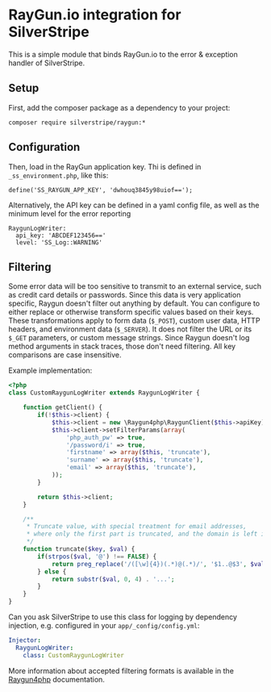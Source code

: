 # RayGun.io integration for SilverStripe

This is a simple module that binds RayGun.io to the error & exception handler of SilverStripe.

## Setup

First, add the composer package as a dependency to your project:

	composer require silverstripe/raygun:*

## Configuration

Then, load in the RayGun application key. Thi is defined in `_ss_environment.php`, like this:

	define('SS_RAYGUN_APP_KEY', 'dwhouq3845y98uiof==');

Alternatively, the API key can be defined in a yaml config file, as well as the minimum level for the error reporting

	RaygunLogWriter:
	  api_key: 'ABCDEF123456=='
	  level: 'SS_Log::WARNING'

## Filtering

Some error data will be too sensitive to transmit to an external service, such as credit card details or passwords. Since this data is very application specific, Raygun doesn't filter out anything by default. You can configure to either replace or otherwise transform specific values based on their keys. These transformations apply to form data (`$_POST`), custom user data, HTTP headers, and environment data (`$_SERVER`). It does not filter the URL or its `$_GET` parameters, or custom message strings. Since Raygun doesn't log method arguments in stack traces, those don't need filtering. All key comparisons are case insensitive.

Example implementation:

```php
<?php
class CustomRaygunLogWriter extends RaygunLogWriter {

	function getClient() {
		if(!$this->client) {
			$this->client = new \Raygun4php\RaygunClient($this->apiKey);
			$this->client->setFilterParams(array(
				'php_auth_pw' => true,
				'/password/i' => true,
				'firstname' => array($this, 'truncate'),
				'surname' => array($this, 'truncate'),
				'email' => array($this, 'truncate'),
			));
		}

		return $this->client;
	}

	/**
	 * Truncate value, with special treatment for email addresses,
	 * where only the first part is truncated, and the domain is left intact.
	 */
	function truncate($key, $val) {
		if(strpos($val, '@') !== FALSE) {
			return preg_replace('/([\w]{4})(.*)@(.*)/', '$1..@$3', $val);
		} else {
			return substr($val, 0, 4) . '...';
		}
	}
}
```

Can you ask SilverStripe to use this class for logging by dependency injection,
e.g. configured in your `app/_config/config.yml`:

```yml
Injector:
  RaygunLogWriter:
    class: CustomRaygunLogWriter
```

More information about accepted filtering formats is available 
in the [Raygun4php](https://github.com/MindscapeHQ/raygun4php) documentation.